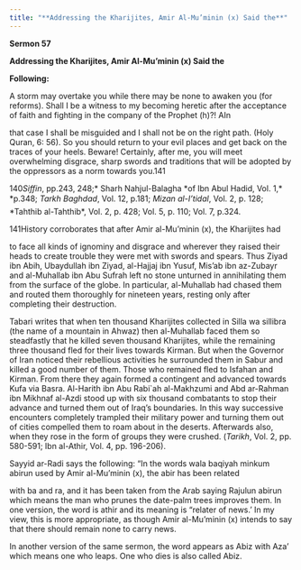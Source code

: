 ```yaml
---
title: "**Addressing the Kharijites, Amir Al-Mu’minin (x) Said the**" 
---
```

**Sermon 57**

**Addressing the Kharijites, Amir Al\-Mu’minin \(x\) Said the**

**Following:**

A storm may overtake you while there may be none to awaken you \(for reforms\)\. Shall I be a witness to my becoming heretic after the acceptance of faith and fighting in the company of the Prophet \(h\)?\! AIn

that case I shall be misguided and I shall not be on the right path\. \(Holy Quran, 6: 56\)\. So you should return to your evil places and get back on the traces of your heels\. Beware\! Certainly, after me, you will meet overwhelming disgrace, sharp swords and traditions that will be adopted by the oppressors as a norm towards you\.141

140*Siffin*, pp\.243, 248;* Sharh Nahjul\-Balagha *of Ibn Abul Hadid, Vol\. 1,\* *p\.348; *Tarkh Baghdad*, Vol\. 12, p\.181; *Mizan al\-I’tidal*, Vol\. 2, p\. 128; *Tahthib al\-Tahthib\*, Vol\. 2, p\. 428; Vol\. 5, p\. 110; Vol\. 7, p\.324\.

141History corroborates that after Amir al\-Mu’minin \(x\), the Kharijites had

to face all kinds of ignominy and disgrace and wherever they raised their heads to create trouble they were met with swords and spears\. Thus Ziyad ibn Abih, Ubaydullah ibn Ziyad, al\-Hajjaj ibn Yusuf, Mis’ab ibn az\-Zubayr and al\-Muhallab ibn Abu Sufrah left no stone unturned in annihilating them from the surface of the globe\. In particular, al\-Muhallab had chased them and routed them thoroughly for nineteen years, resting only after completing their destruction\.

Tabari writes that when ten thousand Kharijites collected in Silla wa sillibra \(the name of a mountain in Ahwaz\) then al\-Muhallab faced them so steadfastly that he killed seven thousand Kharijites, while the remaining three thousand fled for their lives towards Kirman\. But when the Governor of Iran noticed their rebellious activities he surrounded them in Sabur and killed a good number of them\. Those who remained fled to Isfahan and Kirman\. From there they again formed a contingent and advanced towards Kufa via Basra\. Al\-Harith ibn Abu Rabi\`ah al\-Makhzumi and Abd ar\-Rahman ibn Mikhnaf al\-Azdi stood up with six thousand combatants to stop their advance and turned them out of Iraq’s boundaries\. In this way successive encounters completely trampled their military power and turning them out of cities compelled them to roam about in the deserts\. Afterwards also, when they rose in the form of groups they were crushed\. \(_Tarikh_, Vol\. 2, pp\. 580\-591; Ibn al\-Athir, Vol\. 4, pp\. 196\-206\)\.

<a id="page435"></a>Sayyid ar\-Radi says the following: “In the words wala baqiyah minkum abirun used by Amir al\-Mu’minin \(x\), the abir has been related

with ba and ra, and it has been taken from the Arab saying Rajulun abirun which means the man who prunes the date\-palm trees improves them\. In one version, the word is athir and its meaning is “relater of news\.’ In my view, this is more appropriate, as though Amir al\-Mu’minin \(x\) intends to say that there should remain none to carry news\.

In another version of the same sermon, the word appears as Abiz with Aza’ which means one who leaps\. One who dies is also called Abiz\.

